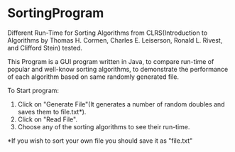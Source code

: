 # SortingProgram
Different Run-Time for  Sorting Algorithms from CLRS(Introduction to Algorithms by Thomas H. Cormen, Charles E. Leiserson, Ronald L. Rivest, and Clifford Stein) tested.

This Program is a GUI program written in Java, to compare run-time of popular and well-know sorting algorithms, to demonstrate the performance of each algorithm based on same randomly generated file.

To Start program:
  1. Click on "Generate File"(It generates a number of random doubles and saves them to file.txt*).
  2. Click on "Read File".
  3. Choose any of the sorting algorithms to see their run-time.

*If you wish to sort your own file you should save it as "file.txt"
